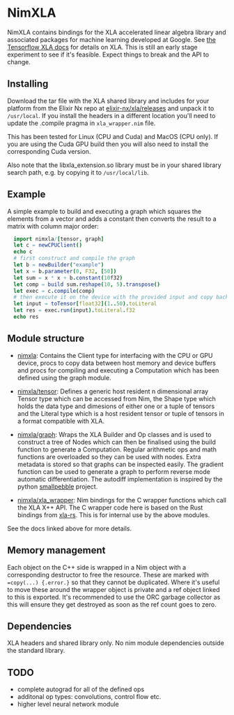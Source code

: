 # NimXLA
NimXLA contains bindings for the XLA accelerated linear algebra library and associated packages for machine learning developed at Google. See [the Tensorflow XLA docs](https://www.tensorflow.org/xla) for details on XLA. This is still an early stage experiment to see if it's feasible. Expect things to break and the API to change.

## Installing
Download the tar file with the XLA shared library and includes for your platform from the Elixir Nx repo at [elixir-nx/xla/releases](https://github.com/elixir-nx/xla/releases) and unpack it to `/usr/local`. If you install the headers in a different location you'll need to update the .compile pragma in `xla_wrapper.nim` file.

This has been tested for Linux (CPU and Cuda) and MacOS (CPU only). If you are using the Cuda GPU build then you will also need to install the corresponding Cuda version. 

Also note that the libxla_extension.so library must be in your shared library search path, e.g. by copying it to `/usr/local/lib`.

## Example 
A simple example to build and executing a graph which squares the elements from a vector and adds a constant then converts the result to a matrix with column major order:

```nim
  import nimxla/[tensor, graph]
  let c = newCPUClient()
  echo c
  # first construct and compile the graph
  let b = newBuilder("example")
  let x = b.parameter(0, F32, [50])
  let sum = x * x + b.constant(10f32)
  let comp = build sum.reshape(10, 5).transpose()
  let exec = c.compile(comp)
  # then execute it on the device with the provided input and copy back the result
  let input = toTensor[float32](1..50).toLiteral
  let res = exec.run(input).toLiteral.f32
  echo res
```

## Module structure
- [nimxla](https://jnb666.github.io/nimxla/htdocs/nimxla.html): Contains the Client type for interfacing with the CPU or GPU device, procs to copy data between host memory and device buffers and procs for compiling and executing a Computation which has been defined using the graph module.

- [nimxla/tensor](https://jnb666.github.io/nimxla/htdocs/nimxla/tensor.html): Defines a generic host resident n dimensional array Tensor type which can be accessed from Nim, the Shape type which holds the data type and dimesions of either one or a tuple of tensors and the Literal type which is a host resident tensor or tuple of tensors in a format compatible with XLA.

- [nimxla/graph](https://jnb666.github.io/nimxla/htdocs/nimxla/graph.html): Wraps the XLA Builder and Op classes and is used to construct a tree of Nodes which can then be finalised using the build function to generate a Computation. Regular arithmetic ops and math functions are overloaded so they can be used with nodes. Extra metadata is stored so that graphs can be inspected easily. The gradient function can be used to generate a graph to perform reverse mode automatic differentiation. The autodiff implementation is inspired by the python [smallpebble](https://github.com/sradc/smallpebble) project.

- [nimxla/xla_wrapper](https://jnb666.github.io/nimxla/htdocs/nimxla/xla_wrapper.html): Nim bindings for the C wrapper functions which call the XLA X++ API. The C wrapper code here is based on the Rust bindings from [xla-rs](https://github.com/LaurentMazare/xla-rs). This is for internal use by the above modules.

See the docs linked above for more details.

## Memory management
Each object on the C++ side is wrapped in a Nim object with a corresponding destructor to free the resource. These are marked with `=copy(...) {.error.}` so that they cannot be duplicated. Where it's useful to move these around the wrapper object is private and a ref object linked to this is exported. It's recommended to use the ORC garbage collector as this will ensure they get destroyed as soon as the ref count goes to zero.

## Dependencies
XLA headers and shared library only. No nim module dependencies outside the standard library.

## TODO
- complete autograd for all of the defined ops
- additonal op types: convolutions, control flow etc.
- higher level neural network module

